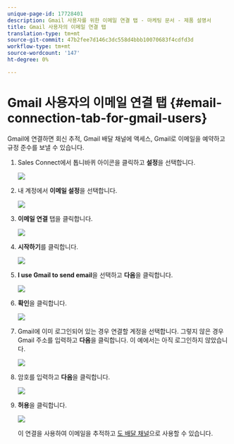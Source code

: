 ```yaml
---
unique-page-id: 17728401
description: Gmail 사용자를 위한 이메일 연결 탭 - 마케팅 문서 - 제품 설명서
title: Gmail 사용자의 이메일 연결 탭
translation-type: tm+mt
source-git-commit: 47b2fee7d146c3dc558d4bbb10070683f4cdfd3d
workflow-type: tm+mt
source-wordcount: '147'
ht-degree: 0%

---
```



# Gmail 사용자의 이메일 연결 탭 {#email-connection-tab-for-gmail-users}

Gmail에 연결하면 회신 추적, Gmail 배달 채널에 액세스, Gmail로 이메일을 예약하고 규정 준수를 보낼 수 있습니다.

1. Sales Connect에서 톱니바퀴 아이콘을 클릭하고 **설정**&#x200B;을 선택합니다.

   ![](assets/one.png)

1. 내 계정에서 **이메일 설정**&#x200B;을 선택합니다.

   ![](assets/two.png)

1. **이메일 연결** 탭을 클릭합니다.

   ![](assets/three.png)

1. **시작하기**&#x200B;를 클릭합니다.

   ![](assets/four.png)

1. **I use Gmail to send email**&#x200B;을 선택하고 **다음**&#x200B;을 클릭합니다.

   ![](assets/five.png)

1. **확인**&#x200B;을 클릭합니다.

   ![](assets/six.png)

1. Gmail에 이미 로그인되어 있는 경우 연결할 계정을 선택합니다. 그렇지 않은 경우 Gmail 주소를 입력하고 **다음**&#x200B;을 클릭합니다. 이 예에서는 아직 로그인하지 않았습니다.

   ![](assets/seven.png)

1. 암호를 입력하고 **다음**&#x200B;을 클릭합니다.

   ![](assets/eight.png)

1. **허용**&#x200B;을 클릭합니다.

   ![](assets/nine.png)

   이 연결을 사용하여 이메일을 추적하고 [도 배달 채널](http://docs.marketo.com/display/public/DOCS/Setting+up+Your+Delivery+Channel#SettingupYourDeliveryChannel-Gmail)으로 사용할 수 있습니다.

